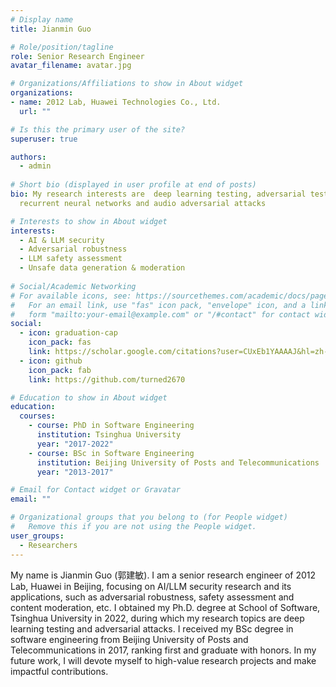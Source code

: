 ```yaml
---
# Display name
title: Jianmin Guo

# Role/position/tagline
role: Senior Research Engineer
avatar_filename: avatar.jpg

# Organizations/Affiliations to show in About widget
organizations: 
- name: 2012 Lab, Huawei Technologies Co., Ltd.
  url: ""

# Is this the primary user of the site?
superuser: true

authors:
  - admin
  
# Short bio (displayed in user profile at end of posts)
bio: My research interests are  deep learning testing, adversarial testing of
  recurrent neural networks and audio adversarial attacks

# Interests to show in About widget
interests:
  - AI & LLM security
  - Adversarial robustness
  - LLM safety assessment
  - Unsafe data generation & moderation
  
# Social/Academic Networking
# For available icons, see: https://sourcethemes.com/academic/docs/page-builder/#icons
#   For an email link, use "fas" icon pack, "envelope" icon, and a link in the
#   form "mailto:your-email@example.com" or "/#contact" for contact widget.
social:
  - icon: graduation-cap
    icon_pack: fas
    link: https://scholar.google.com/citations?user=CUxEb1YAAAAJ&hl=zh-CN
  - icon: github
    icon_pack: fab
    link: https://github.com/turned2670

# Education to show in About widget
education:
  courses:
    - course: PhD in Software Engineering
      institution: Tsinghua University
      year: "2017-2022"
    - course: BSc in Software Engineering
      institution: Beijing University of Posts and Telecommunications
      year: "2013-2017"

# Email for Contact widget or Gravatar
email: ""

# Organizational groups that you belong to (for People widget)
#   Remove this if you are not using the People widget.
user_groups:
  - Researchers
---
```

My name is Jianmin Guo (郭建敏). I am a senior research engineer of 2012 Lab, Huawei in Beijing, focusing on AI/LLM security research and its applications, such as adversarial robustness, safety assessment and content moderation, etc. I obtained my Ph.D. degree at School of Software, Tsinghua University in 2022, during which my research topics are deep learning testing and adversarial attacks. I received my BSc degree in software engineering from Beijing University of Posts and Telecommunications in 2017, ranking first and graduate with honors. 
In my future work, I will devote myself to high-value research projects and make impactful contributions.

